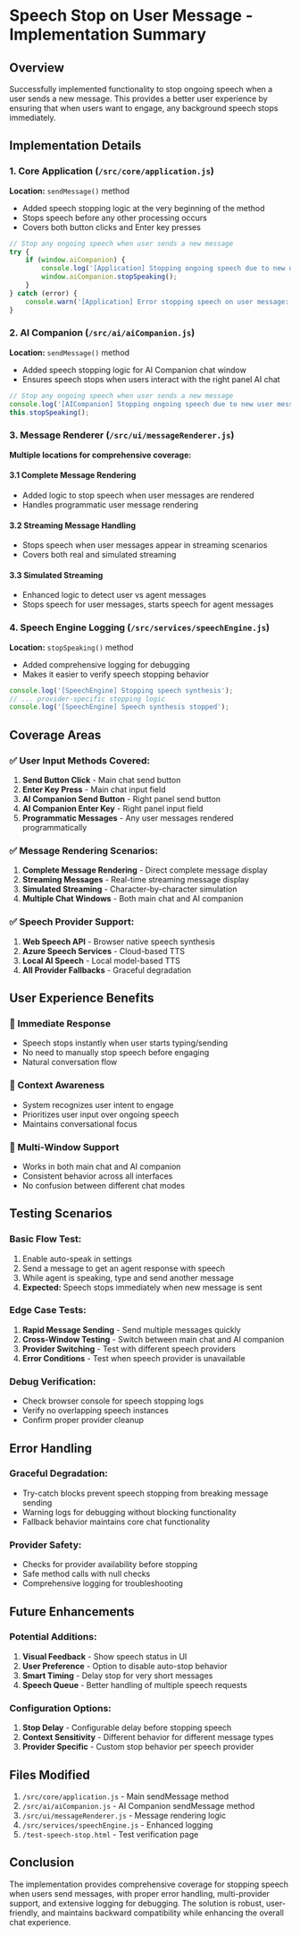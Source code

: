 # Speech Stop on User Message - Implementation Summary

## Overview
Successfully implemented functionality to stop ongoing speech when a user sends a new message. This provides a better user experience by ensuring that when users want to engage, any background speech stops immediately.

## Implementation Details

### 1. Core Application (`/src/core/application.js`)
**Location:** `sendMessage()` method
- Added speech stopping logic at the very beginning of the method
- Stops speech before any other processing occurs
- Covers both button clicks and Enter key presses

```javascript
// Stop any ongoing speech when user sends a new message
try {
    if (window.aiCompanion) {
        console.log('[Application] Stopping ongoing speech due to new user message');
        window.aiCompanion.stopSpeaking();
    }
} catch (error) {
    console.warn('[Application] Error stopping speech on user message:', error);
}
```

### 2. AI Companion (`/src/ai/aiCompanion.js`)
**Location:** `sendMessage()` method
- Added speech stopping logic for AI Companion chat window
- Ensures speech stops when users interact with the right panel AI chat

```javascript
// Stop any ongoing speech when user sends a new message
console.log('[AICompanion] Stopping ongoing speech due to new user message');
this.stopSpeaking();
```

### 3. Message Renderer (`/src/ui/messageRenderer.js`)
**Multiple locations for comprehensive coverage:**

#### 3.1 Complete Message Rendering
- Added logic to stop speech when user messages are rendered
- Handles programmatic user message rendering

#### 3.2 Streaming Message Handling
- Stops speech when user messages appear in streaming scenarios
- Covers both real and simulated streaming

#### 3.3 Simulated Streaming
- Enhanced logic to detect user vs agent messages
- Stops speech for user messages, starts speech for agent messages

### 4. Speech Engine Logging (`/src/services/speechEngine.js`)
**Location:** `stopSpeaking()` method
- Added comprehensive logging for debugging
- Makes it easier to verify speech stopping behavior

```javascript
console.log('[SpeechEngine] Stopping speech synthesis');
// ... provider-specific stopping logic
console.log('[SpeechEngine] Speech synthesis stopped');
```

## Coverage Areas

### ✅ User Input Methods Covered:
1. **Send Button Click** - Main chat send button
2. **Enter Key Press** - Main chat input field
3. **AI Companion Send Button** - Right panel send button  
4. **AI Companion Enter Key** - Right panel input field
5. **Programmatic Messages** - Any user messages rendered programmatically

### ✅ Message Rendering Scenarios:
1. **Complete Message Rendering** - Direct complete message display
2. **Streaming Messages** - Real-time streaming message display
3. **Simulated Streaming** - Character-by-character simulation
4. **Multiple Chat Windows** - Both main chat and AI companion

### ✅ Speech Provider Support:
1. **Web Speech API** - Browser native speech synthesis
2. **Azure Speech Services** - Cloud-based TTS
3. **Local AI Speech** - Local model-based TTS
4. **All Provider Fallbacks** - Graceful degradation

## User Experience Benefits

### 🎯 Immediate Response
- Speech stops instantly when user starts typing/sending
- No need to manually stop speech before engaging
- Natural conversation flow

### 🎯 Context Awareness
- System recognizes user intent to engage
- Prioritizes user input over ongoing speech
- Maintains conversational focus

### 🎯 Multi-Window Support
- Works in both main chat and AI companion
- Consistent behavior across all interfaces
- No confusion between different chat modes

## Testing Scenarios

### Basic Flow Test:
1. Enable auto-speak in settings
2. Send a message to get an agent response with speech
3. While agent is speaking, type and send another message
4. **Expected:** Speech stops immediately when new message is sent

### Edge Case Tests:
1. **Rapid Message Sending** - Send multiple messages quickly
2. **Cross-Window Testing** - Switch between main chat and AI companion
3. **Provider Switching** - Test with different speech providers
4. **Error Conditions** - Test when speech provider is unavailable

### Debug Verification:
- Check browser console for speech stopping logs
- Verify no overlapping speech instances
- Confirm proper provider cleanup

## Error Handling

### Graceful Degradation:
- Try-catch blocks prevent speech stopping from breaking message sending
- Warning logs for debugging without blocking functionality
- Fallback behavior maintains core chat functionality

### Provider Safety:
- Checks for provider availability before stopping
- Safe method calls with null checks
- Comprehensive logging for troubleshooting

## Future Enhancements

### Potential Additions:
1. **Visual Feedback** - Show speech status in UI
2. **User Preference** - Option to disable auto-stop behavior
3. **Smart Timing** - Delay stop for very short messages
4. **Speech Queue** - Better handling of multiple speech requests

### Configuration Options:
1. **Stop Delay** - Configurable delay before stopping speech
2. **Context Sensitivity** - Different behavior for different message types
3. **Provider Specific** - Custom stop behavior per speech provider

## Files Modified

1. `/src/core/application.js` - Main sendMessage method
2. `/src/ai/aiCompanion.js` - AI Companion sendMessage method  
3. `/src/ui/messageRenderer.js` - Message rendering logic
4. `/src/services/speechEngine.js` - Enhanced logging
5. `/test-speech-stop.html` - Test verification page

## Conclusion

The implementation provides comprehensive coverage for stopping speech when users send messages, with proper error handling, multi-provider support, and extensive logging for debugging. The solution is robust, user-friendly, and maintains backward compatibility while enhancing the overall chat experience.
